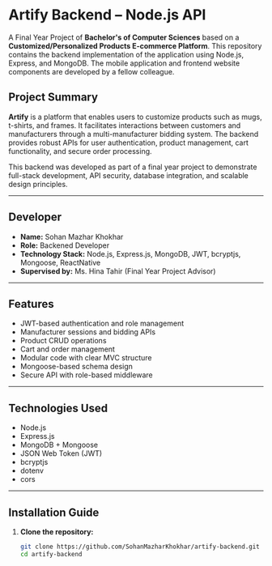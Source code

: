 # Artify Backend – Node.js API

A Final Year Project of **Bachelor's of Computer Sciences** based on a **Customized/Personalized Products E-commerce Platform**. This repository contains the backend implementation of the application using Node.js, Express, and MongoDB. The mobile application and frontend website components are developed by a fellow colleague.

## Project Summary

**Artify** is a platform that enables users to customize products such as mugs, t-shirts, and frames. It facilitates interactions between customers and manufacturers through a multi-manufacturer bidding system. The backend provides robust APIs for user authentication, product management, cart functionality, and secure order processing. 

This backend was developed as part of a final year project to demonstrate full-stack development, API security, database integration, and scalable design principles.

---

## Developer

- **Name:** Sohan Mazhar Khokhar  
- **Role:** Backened Developer  
- **Technology Stack:** Node.js, Express.js, MongoDB, JWT, bcryptjs, Mongoose, ReactNative
- **Supervised by:** Ms. Hina Tahir (Final Year Project Advisor)

---

## Features

- JWT-based authentication and role management
- Manufacturer sessions and bidding APIs
- Product CRUD operations
- Cart and order management
- Modular code with clear MVC structure
- Mongoose-based schema design
- Secure API with role-based middleware

---

## Technologies Used

- Node.js
- Express.js
- MongoDB + Mongoose
- JSON Web Token (JWT)
- bcryptjs
- dotenv
- cors

---

## Installation Guide

1. **Clone the repository:**

   ```bash
   git clone https://github.com/SohanMazharKhokhar/artify-backend.git
   cd artify-backend
